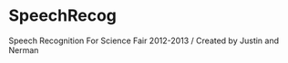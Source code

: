 SpeechRecog
===========

Speech Recognition For Science Fair 2012-2013 / Created by Justin and Nerman